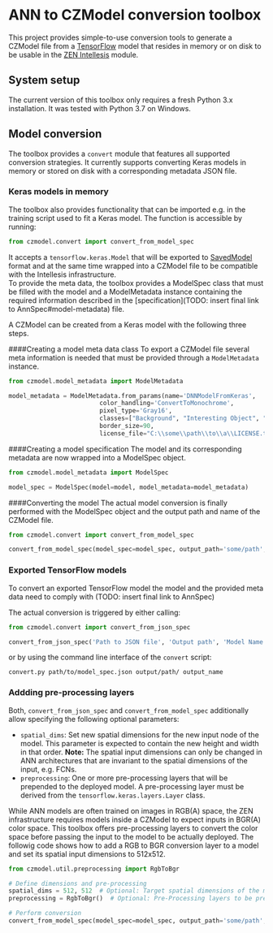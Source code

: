 # ANN to CZModel conversion toolbox
This project provides simple-to-use conversion tools to generate a CZModel file from a 
[TensorFlow](https://www.tensorflow.org/) model that resides in memory or on disk to be usable in the 
[ZEN Intellesis](https://www.zeiss.de/mikroskopie/produkte/mikroskopsoftware/zen-intellesis-image-segmentation-by-deep-learning.html) module.

## System setup
The current version of this toolbox only requires a fresh Python 3.x installation. 
It was tested with Python 3.7 on Windows.

## Model conversion
The toolbox provides a `convert` module that features all supported conversion strategies. It currently supports 
converting Keras models in memory or stored on disk with a corresponding metadata JSON file.

### Keras models in memory
The toolbox also provides functionality that can be imported e.g. in the training script used to fit a Keras model. The function is accessible by running: 
```python
from czmodel.convert import convert_from_model_spec
```
It accepts a `tensorflow.keras.Model` that will be exported to [SavedModel](https://www.tensorflow.org/guide/saved_model) 
format and at the same time wrapped into a CZModel file to be compatible with the Intellesis infrastructure.  
To provide the meta data, the toolbox provides a ModelSpec class that must be filled with the model and a ModelMetadata 
instance containing the required information described in the [specification](TODO: insert final link to AnnSpec#model-metadata) 
file. 

A CZModel can be created from a Keras model with the following three steps.

####Creating a model meta data class
To export a CZModel file several meta information is needed that must be provided through a `ModelMetadata` instance.
```python
from czmodel.model_metadata import ModelMetadata

model_metadata = ModelMetadata.from_params(name='DNNModelFromKeras', 
                         color_handling='ConvertToMonochrome',
                         pixel_type='Gray16',
                         classes=["Background", "Interesting Object", "Foreground"],
                         border_size=90,
                         license_file="C:\\some\\path\\to\\a\\LICENSE.txt")
```

####Creating a model specification
The model and its corresponding metadata are now wrapped into a ModelSpec object.
```python
from czmodel.model_metadata import ModelSpec

model_spec = ModelSpec(model=model, model_metadata=model_metadata)
```

####Converting the model
The actual model conversion is finally performed with the ModelSpec object and the output path and name of the CZModel 
file.
```python
from czmodel.convert import convert_from_model_spec

convert_from_model_spec(model_spec=model_spec, output_path='some/path', output_name='some_file_name')
```

### Exported TensorFlow models
To convert an exported TensorFlow model the model and the provided meta data need to comply with 
(TODO: insert final link to AnnSpec)

The actual conversion is triggered by either calling:
```python
from czmodel.convert import convert_from_json_spec

convert_from_json_spec('Path to JSON file', 'Output path', 'Model Name')
```
or by using the command line interface of the `convert` script:
```console
convert.py path/to/model_spec.json output/path/ output_name
```

### Addding pre-processing layers
Both, `convert_from_json_spec` and `convert_from_model_spec` additionally allow specifying the following optional parameters:
- `spatial_dims`: Set new spatial dimensions for the new input node of the model. This parameter is expected to contain the new height 
and width in that order. **Note:** The spatial input dimensions can only be changed in ANN architectures that are invariant to the 
spatial dimensions of the input, e.g. FCNs.
- `preprocessing`: One or more pre-processing layers that will be prepended to the deployed model. A pre-processing 
layer must be derived from the `tensorflow.keras.layers.Layer` class.

While ANN models are often trained on images in RGB(A) space, the ZEN infrastructure requires models inside a CZModel to 
expect inputs in BGR(A) color space. This toolbox offers pre-processing layers to convert the color space before 
passing the input to the model to be actually deployed. The followig code shows how to add a RGB to BGR conversion layer 
to a model and set its spatial input dimensions to 512x512.

```python
from czmodel.util.preprocessing import RgbToBgr

# Define dimensions and pre-processing
spatial_dims = 512, 512  # Optional: Target spatial dimensions of the model
preprocessing = RgbToBgr()  # Optional: Pre-Processing layers to be prepended to the model. Can be a list of layers.

# Perform conversion
convert_from_model_spec(model_spec=model_spec, output_path='some/path', output_name='some_file_name', spatial_dims=spatial_dims, preprocessing=preprocessing)
```